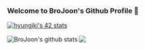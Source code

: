 
### Welcome to BroJoon's Github Profile 👋 
<a href="https://github.com/JaeSeoKim/badge42"><img src="https://badge42.vercel.app/api/v2/cl2dl53z800110aku8e75vq2y/stats?cursusId=21&coalitionId=85" alt="hyungjki's 42 stats" /></a>

<img align="center" src="https://github-readme-stats.anuraghazra1.vercel.app/api?username=BroJoon&show_icons=true&include_all_commits=true&theme=material-palenight" alt="BroJoon's github stats" />
<img align="center" src="https://github-readme-stats.anuraghazra1.vercel.app/api/top-langs/?username=BroJoon&layout=compact&theme=material-palenight" />

